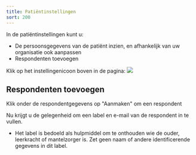 ```yaml
---
title: Patiëntinstellingen
sort: 200
---
```


In de patiëntinstellingen kunt u:

- De persoonsgegevens van de patiënt inzien, en afhankelijk van uw organisatie ook aanpassen
- Respondenten toevoegen

Klik op het instellingenicoon boven in de pagina:
<img src="/assets/images/screenshots/patient_settings_button.png" />

## Respondenten toevoegen

Klik onder de respondentgegevens op "Aanmaken" om een respondent

Nu krijgt u de gelegenheid om een label en e-mail van de respondent in te vullen.

<ul class="hints">
  <li>Het label is bedoeld als hulpmiddel om te onthouden wie de ouder, leerkracht of mantelzorger is. Zet geen naam of andere identificerende gegevens in dit label.</li>
</ul>
